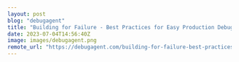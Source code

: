 ```yaml
---
layout: post
blog: "debugagent"
title: "Building for Failure - Best Practices for Easy Production Debugging"
date: 2023-07-04T14:56:40Z
image: images/debugagent.png
remote_url: "https://debugagent.com/building-for-failure-best-practices-for-easy-production-debugging"
---
```

